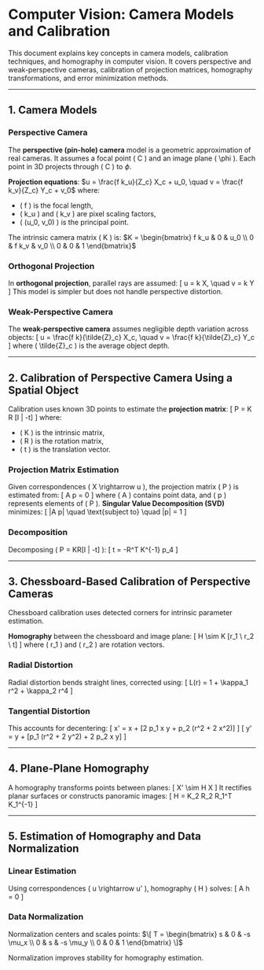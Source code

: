 # Computer Vision: Camera Models and Calibration

This document explains key concepts in camera models, calibration techniques, and homography in computer vision. It covers perspective and weak-perspective cameras, calibration of projection matrices, homography transformations, and error minimization methods.

---

## 1. Camera Models

### Perspective Camera
The **perspective (pin-hole) camera** model is a geometric approximation of real cameras. It assumes a focal point \( C \) and an image plane \( \phi \). Each point in 3D projects through \( C \) to $\phi$.

**Projection equations**:
$u = \frac{f k_u}{Z_c} X_c + u_0, \quad v = \frac{f k_v}{Z_c} Y_c + v_0$
where:
- \( f \) is the focal length,
- \( k_u \) and \( k_v \) are pixel scaling factors,
- \( (u_0, v_0) \) is the principal point.

The intrinsic camera matrix \( K \) is:
$K = \begin{bmatrix} f k_u & 0 & u_0 \\ 0 & f k_v & v_0 \\ 0 & 0 & 1 \end{bmatrix}$

### Orthogonal Projection
In **orthogonal projection**, parallel rays are assumed:
\[
u = k X, \quad v = k Y
\]
This model is simpler but does not handle perspective distortion.

### Weak-Perspective Camera
The **weak-perspective camera** assumes negligible depth variation across objects:
\[
u = \frac{f k}{\tilde{Z}_c} X_c, \quad v = \frac{f k}{\tilde{Z}_c} Y_c
\]
where \( \tilde{Z}_c \) is the average object depth.

---

## 2. Calibration of Perspective Camera Using a Spatial Object

Calibration uses known 3D points to estimate the **projection matrix**:
\[
P = K R [I | -t]
\]
where:
- \( K \) is the intrinsic matrix,
- \( R \) is the rotation matrix,
- \( t \) is the translation vector.

### Projection Matrix Estimation
Given correspondences \( X \rightarrow u \), the projection matrix \( P \) is estimated from:
\[
A p = 0
\]
where \( A \) contains point data, and \( p \) represents elements of \( P \). **Singular Value Decomposition (SVD)** minimizes:
\[
\|A p\| \quad \text{subject to} \quad \|p\| = 1
\]

### Decomposition
Decomposing \( P = KR[I | -t] \):
\[
t = -R^T K^{-1} p_4
\]

---

## 3. Chessboard-Based Calibration of Perspective Cameras

Chessboard calibration uses detected corners for intrinsic parameter estimation.

**Homography** between the chessboard and image plane:
\[
H \sim K [r_1 \ r_2 \ t]
\]
where \( r_1 \) and \( r_2 \) are rotation vectors.

### Radial Distortion
Radial distortion bends straight lines, corrected using:
\[
L(r) = 1 + \kappa_1 r^2 + \kappa_2 r^4
\]

### Tangential Distortion
This accounts for decentering:
\[
x' = x + [2 p_1 x y + p_2 (r^2 + 2 x^2)]
\]
\[
y' = y + [p_1 (r^2 + 2 y^2) + 2 p_2 x y]
\]

---

## 4. Plane-Plane Homography

A homography transforms points between planes:
\[
X' \sim H X
\]
It rectifies planar surfaces or constructs panoramic images:
\[
H = K_2 R_2 R_1^T K_1^{-1}
\]

---

## 5. Estimation of Homography and Data Normalization

### Linear Estimation
Using correspondences \( u \rightarrow u' \), homography \( H \) solves:
\[
A h = 0
\]

### Data Normalization
Normalization centers and scales points:
$\[
T = \begin{bmatrix}
s & 0 & -s \mu_x \\
0 & s & -s \mu_y \\
0 & 0 & 1
\end{bmatrix}
\]$

Normalization improves stability for homography estimation.
